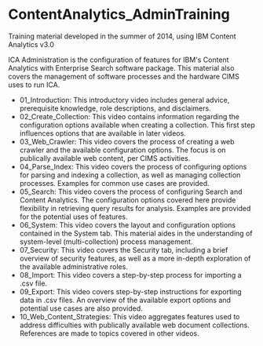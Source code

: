 # ContentAnalytics_AdminTraining
Training material developed in the summer of 2014, using IBM Content Analytics v3.0


ICA Administration is the configuration of features for IBM's Content Analytics with Enterprise Search software package. This material also covers the management of software processes and the hardware CIMS uses to run ICA.

* 01_Introduction: This introductory video includes general advice, prerequisite knowledge, role descriptions, and disclaimers.
* 02_Create_Collection: This video contains information regarding the configuration options available when creating a collection. This first step influences options that are available in later videos.
* 03_Web_Crawler: This video covers the process of creating a web crawler and the available configuration options. The focus is on publically available web content, per CIMS activities.
* 04_Parse_Index: This video covers the process of configuring options for parsing and indexing a collection, as well as managing collection processes. Examples for common use cases are provided.
* 05_Search: This video covers the process of configuring Search and Content Analytics. The configuration options covered here provide flexibility in retrieving query results for analysis. Examples are provided for the potential uses of features.
* 06_System: This video covers the layout and configuration options contained in the System tab. This material aides in the understanding of system-level (multi-collection) process management.
* 07_Security: This video covers the Security tab, including a brief overview of security features, as well as a more in-depth exploration of the available administrative roles.
* 08_Import: This video covers a step-by-step process for importing a .csv file.
* 09_Export: This video covers step-by-step instructions for exporting data in .csv files. An overview of the available export options and potential use cases are also provided.
* 10_Web_Content_Strategies: This video aggregates features used to address difficulties with publically available web document collections. References are made to topics covered in other videos.



